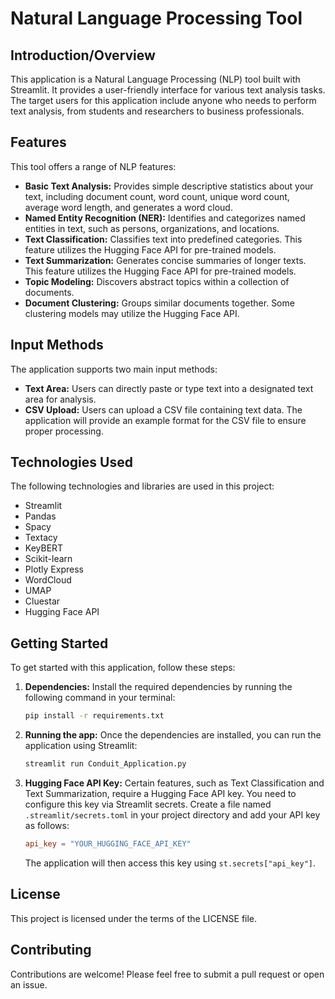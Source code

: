 # Natural Language Processing Tool

## Introduction/Overview

This application is a Natural Language Processing (NLP) tool built with Streamlit. It provides a user-friendly interface for various text analysis tasks. The target users for this application include anyone who needs to perform text analysis, from students and researchers to business professionals.

## Features

This tool offers a range of NLP features:

*   **Basic Text Analysis:** Provides simple descriptive statistics about your text, including document count, word count, unique word count, average word length, and generates a word cloud.
*   **Named Entity Recognition (NER):** Identifies and categorizes named entities in text, such as persons, organizations, and locations.
*   **Text Classification:** Classifies text into predefined categories. This feature utilizes the Hugging Face API for pre-trained models.
*   **Text Summarization:** Generates concise summaries of longer texts. This feature utilizes the Hugging Face API for pre-trained models.
*   **Topic Modeling:** Discovers abstract topics within a collection of documents.
*   **Document Clustering:** Groups similar documents together. Some clustering models may utilize the Hugging Face API.

## Input Methods

The application supports two main input methods:

*   **Text Area:** Users can directly paste or type text into a designated text area for analysis.
*   **CSV Upload:** Users can upload a CSV file containing text data. The application will provide an example format for the CSV file to ensure proper processing.

## Technologies Used

The following technologies and libraries are used in this project:

*   Streamlit
*   Pandas
*   Spacy
*   Textacy
*   KeyBERT
*   Scikit-learn
*   Plotly Express
*   WordCloud
*   UMAP
*   Cluestar
*   Hugging Face API

## Getting Started

To get started with this application, follow these steps:

1.  **Dependencies:** Install the required dependencies by running the following command in your terminal:
    ```bash
    pip install -r requirements.txt
    ```
2.  **Running the app:** Once the dependencies are installed, you can run the application using Streamlit:
    ```bash
    streamlit run Conduit_Application.py
    ```
3.  **Hugging Face API Key:** Certain features, such as Text Classification and Text Summarization, require a Hugging Face API key. You need to configure this key via Streamlit secrets. Create a file named `.streamlit/secrets.toml` in your project directory and add your API key as follows:
    ```toml
    api_key = "YOUR_HUGGING_FACE_API_KEY"
    ```
    The application will then access this key using `st.secrets["api_key"]`.

## License

This project is licensed under the terms of the LICENSE file.

## Contributing
Contributions are welcome! Please feel free to submit a pull request or open an issue.
